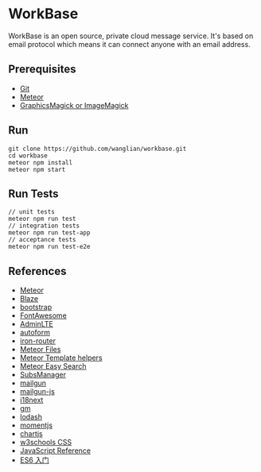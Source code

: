 # WorkBase

WorkBase is an open source, private cloud message service.
It's based on email protocol which means it can connect anyone with an email address.

## Prerequisites

- [Git](http://git-scm.com/book/en/v2/Getting-Started-Installing-Git)
- [Meteor](https://www.meteor.com/install)
- [GraphicsMagick or ImageMagick](https://github.com/aheckmann/gm)

## Run

```
git clone https://github.com/wanglian/workbase.git
cd workbase
meteor npm install
meteor npm start
```

## Run Tests

```
// unit tests
meteor npm run test
// integration tests
meteor npm run test-app
// acceptance tests
meteor npm run test-e2e
```

## References

- [Meteor](https://docs.meteor.com/)
- [Blaze](http://blazejs.org/api/templates.html)
- [bootstrap](https://getbootstrap.com/docs/3.3/javascript/)
- [FontAwesome](https://fontawesome.com/v4.7.0/icons/)
- [AdminLTE](https://adminlte.io/themes/AdminLTE/documentation/index.html)
- [autoform](https://github.com/aldeed/meteor-autoform)
- [iron-router](http://iron-meteor.github.io/iron-router/)
- [Meteor Files](https://github.com/VeliovGroup/Meteor-Files/wiki)
- [Meteor Template helpers](https://github.com/VeliovGroup/Meteor-Template-helpers/)
- [Meteor Easy Search](http://matteodem.github.io/meteor-easy-search/getting-started/)
- [SubsManager](https://github.com/kadirahq/subs-manager)
- [mailgun](https://documentation.mailgun.com/en/latest/api-routes.html)
- [mailgun-js](https://github.com/bojand/mailgun-js)
- [i18next](https://www.i18next.com/)
- [gm](http://aheckmann.github.io/gm/docs.html)
- [lodash](https://lodash.com/docs/4.17.11)
- [momentjs](https://momentjs.com/docs/)
- [chartjs](https://www.chartjs.org/)
- [w3schools CSS](https://www.w3schools.com/css/default.asp)
- [JavaScript Reference](https://developer.mozilla.org/en-US/docs/Web/JavaScript/Reference)
- [ES6 入门](http://es6.ruanyifeng.com)
